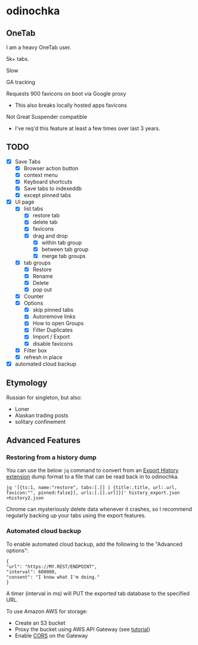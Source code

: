 # odinochka

## OneTab

I am a heavy OneTab user.

5k+ tabs.

Slow

GA tracking

Requests 900 favicons on boot via Google proxy
  * This also breaks locally hosted apps favicons

Not Great Suspender compatible
  - I've req'd this feature at least a few times over last 3 years.

## TODO
  - [x] Save Tabs
    - [x] Browser action button
    - [x] context menu
    - [x] Keyboard shortcuts
    - [x] Save tabs to indexeddb
    - [x] except pinned tabs
  - [x] UI page
    - [x] list tabs
        - [x] restore tab
        - [x] delete tab
        - [x] favicons
        - [x] drag and drop
          - [x] within tab group
          - [x] between tab group
          - [x] merge tab groups
    - [x] tab groups
      - [x] Restore
      - [x] Rename
      - [x] Delete
      - [x] pop out
    - [x] Counter
    - [x] Options
      - [x] skip pinned tabs
      - [x] Autoremove links
      - [x] How to open Groups
      - [x] Filter Duplicates
      - [x] Import / Export
      - [x] disable favicons
    - [x] Filter box
    - [x] refresh in place
  - [x] automated cloud backup

## Etymology

Russian for singleton, but also:

  - Loner
  - Alaskan trading posts
  - solitary confinement

## Advanced Features

### Restoring from a history dump

You can use the below `jq` command to convert from an [Export History extension](https://chrome.google.com/webstore/detail/export-historybookmarks-t/dcoegfodcnjofhjfbhegcgjgapeichlf)
dump format to a file that can be read back in to odinochka.

```
jq '[{ts:1, name:"restore", tabs:[.[] | {title:.title, url:.url, favicon:"", pinned:false}], urls:[.[].url]}]' history_export.json  >history2.json
```

Chrome can mysteriously delete data whenever it crashes, so I recommend regularly backing up your tabs using the export features.

### Automated cloud backup

To enable automated cloud backup, add the following to the "Advanced options":

```
{
"url": "https://MY.REST/ENDPOINT",
"interval": 600000,
"consent": "I know what I'm doing."
}
```

A timer (interval in ms) will PUT the exported tab database to the specified URL.

To use Amazon AWS for storage:

  * Create an S3 bucket
  * Proxy the bucket using AWS API Gateway (see [tutorial](https://docs.aws.amazon.com/apigateway/latest/developerguide/integrating-api-with-aws-services-s3.html#api-items-in-folder-as-s3-objects-in-bucket))
  * Enable [CORS](https://docs.aws.amazon.com/apigateway/latest/developerguide/how-to-cors.html#how-to-cors-console) on the Gateway

